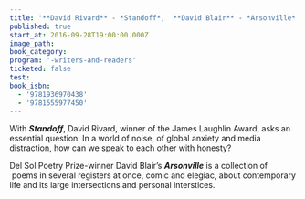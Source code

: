 ```yaml
---
title: '**David Rivard** - *Standoff*,  **David Blair** - *Arsonville*'
published: true
start_at: 2016-09-28T19:00:00.000Z
image_path:
book_category:
program: '-writers-and-readers'
ticketed: false
test:
book_isbn:  
  - '9781936970438'
  - '9781555977450'
---
```



With ***Standoff***, David Rivard, winner of the James Laughlin Award, asks an essential question: In a world of noise, of global anxiety and media distraction, how can we speak to each other with honesty?

Del Sol Poetry Prize-winner David Blair’s ***Arsonville*** is a collection of  poems in several registers at once, comic and elegiac, about contemporary life and its large intersections and personal interstices.
